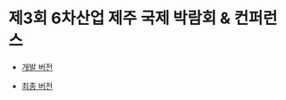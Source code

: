 # 제3회 6차산업 제주 국제 박람회 & 컨퍼런스

* [개발 버전](http://dkdlel.github.io/jeju_mobile_develop/)

* [최종 버전](http://m.6farming-plus-jeju.com/)